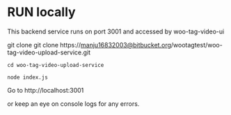 # RUN locally

This backend service runs on port 3001 and accessed by woo-tag-video-ui

git clone git clone https://manju16832003@bitbucket.org/wootagtest/woo-tag-video-upload-service.git

`cd woo-tag-video-upload-service`

`node index.js`

Go to http://localhost:3001

or keep an eye on console logs for any errors.


